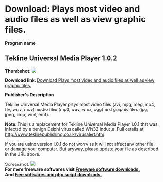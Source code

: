 # Download: Plays most video and audio files as well as view graphic files.

**Program name:**

## Tekline Universal Media Player 1.0.2

  
**Thumbshot:** ![](http://www.freewarefiles.com/screenshot/teklinemediaplyr_md.jpg)   
  
**Download link:** [Download Plays most video and audio files as well as view graphic files.](http://freesoftwares.boysofts.com/Tekline-Universal-Media-Player_program_54815.html)  
  


**Publisher's Description**  
  


Tekline Universal Media Player plays most video files (avi, mpg, meg, mp4, flv, wmv, mov), audio files (mp3, wav, wma, ogg) and graphic files (jpg, jpeg, bmp, wmf, emf). 

**Note:** This is a replacement for Tekline Universal Media Player 1.0.1 that was infected by a benign Delphi virus called Win32.Induc.a. Full details at <http://www.teklinepublishing.co.uk/virusalert.htm>.

If you are using version 1.0.1 do not worry as it will not affect any other file or damage your computer. But anyway, please update your file as described in the URL above. 

  
  
Screenshot: ![](http://www.freewarefiles.com/screenshot/teklinemediaplyr.jpg)   
**For more freeware softwares visit [Freeware software downloads.](http://freesoftwares.boysofts.com/)**   
**And [Free softwares and php script downloads.](http://www.boysofts.com/)**
